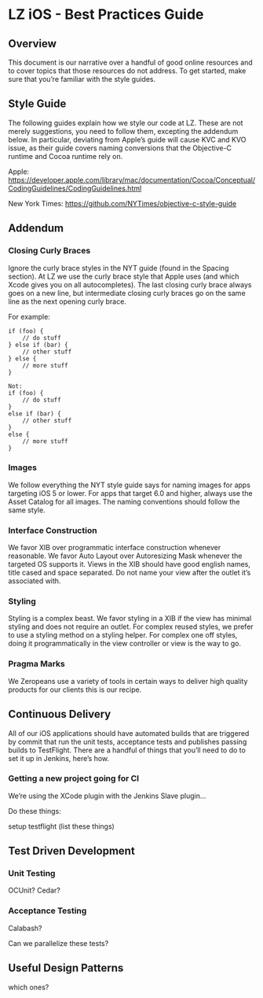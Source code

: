 <h1>LZ iOS - Best Practices Guide</h1>


<h2>Overview</h2>
This document is our narrative over a handful of good online resources and to cover topics that those resources do not address.
To get started, make sure that you’re familiar with the style guides.

<h2>Style Guide</h2>

The following guides explain how we style our code at LZ. These are not merely suggestions, you need to follow them, excepting the addendum below. In particular, deviating from Apple’s guide will cause KVC and KVO issue, as their guide covers naming conversions that the Objective-C runtime and Cocoa runtime rely on.
 
Apple: https://developer.apple.com/library/mac/documentation/Cocoa/Conceptual/CodingGuidelines/CodingGuidelines.html

New York Times: https://github.com/NYTimes/objective-c-style-guide

<h2>Addendum</h2>

<h3>Closing Curly Braces</h3>
Ignore the curly brace styles in the NYT guide (found in the Spacing section). At LZ we use the curly brace style that Apple uses (and which Xcode gives you on all autocompletes). The last closing curly brace always goes on a new line, but intermediate closing curly braces go on the same line as the next opening curly brace.

For example:
```
if (foo) {
	// do stuff
} else if (bar) {
	// other stuff
} else {
	// more stuff
}

Not:
if (foo) {
	// do stuff
}
else if (bar) {
	// other stuff
}
else {
	// more stuff
}
```
<h3>Images</h3>

We follow everything the NYT style guide says for naming images for apps targeting iOS 5 or lower. For apps that target 6.0 and higher, always use the Asset Catalog for all images. The naming conventions should follow the same style.

<h3>Interface Construction</h3>

We favor XIB over programmatic interface construction whenever reasonable. We favor Auto Layout over Autoresizing Mask whenever the targeted OS supports it. Views in the XIB should have good english names, title cased and space separated. Do not name your view after the outlet it’s associated with.

<h3>Styling</h3>

Styling is a complex beast. We favor styling in a XIB if the view has minimal styling and does not require an outlet. For complex reused styles, we prefer to use a styling method on a styling helper. For complex one off styles, doing it programmatically in the view controller or view is the way to go.

<h3>Pragma Marks</h3>

<needs to be flushed out>

We Zeropeans use a variety of tools in certain ways to deliver high quality products for our clients this is our recipe.

<h2>Continuous Delivery</h2>

All of our iOS applications should have automated builds that are triggered by commit that run the unit tests, acceptance tests and publishes passing builds to TestFlight. There are a handful of things that you’ll need to do to set it up in Jenkins, here’s how.

<h3>Getting a new project going for CI</h3>

We’re using the XCode plugin with the Jenkins Slave plugin…

Do these things:

setup testflight (list these things)

<h2>Test Driven Development</h2>

<h3>Unit Testing</h3>
OCUnit? Cedar? 

<h3>Acceptance Testing</h3>

Calabash?  

Can we parallelize these tests?


<h2>Useful Design Patterns</h2>

which ones?
